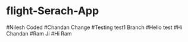 # flight-Serach-App

#Nilesh Coded
#Chandan Change
#Testing test1 Branch
#Hello test
#Hi Chandan
#Ram Ji
#Hi Ram



